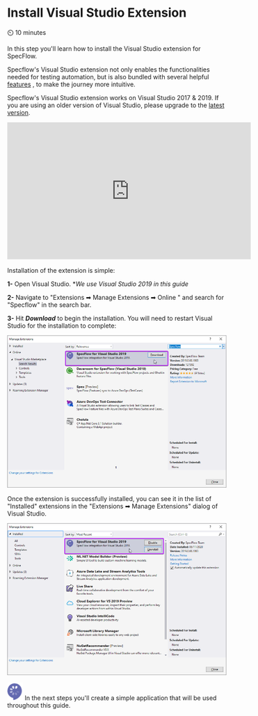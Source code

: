 Install Visual Studio Extension
================================
⏲️ 10 minutes

In this step you'll learn how to install the Visual Studio extension for SpecFlow.

Specflow's Visual Studio extension not only enables the functionalities needed for testing automation, but is also bundled with several helpful <a href="https://docs.specflow.org/projects/specflow/en/latest/Tools/Visual-Studio-Integration-Editing-Features.html" target="_blank" rel="noopener noreferrer">features</a> , to make the journey more intuitive.

Specflow's Visual Studio extension works on Visual Studio 2017 & 2019.
If you are using an older version of Visual Studio, please upgrade to the <a href="https://visualstudio.microsoft.com/downloads/" target="_blank" rel="noopener noreferrer">latest version</a>.

<iframe width="560" height="315" src="https://www.youtube.com/embed/tDEgfCn31o0" frameborder="0" allow="accelerometer; autoplay; clipboard-write; encrypted-media; gyroscope; picture-in-picture" allowfullscreen></iframe>

Installation of the extension is simple:

**1-** Open Visual Studio. **We use Visual Studio 2019 in this guide*

**2-** Navigate to "Extensions ➡ Manage Extensions ➡ Online " and search for "Specflow" in the search bar.

**3-** Hit ***Download*** to begin the installation. You will need to restart Visual Studio for the installation to complete:  

![Manage Extensions Dialog - Extension Installed](../_static/step1/extension_dialog_installation.png)

Once the extension is successfully installed, you can see it in the list of "Installed" extensions in the "Extensions ➡ Manage Extensions" dialog of Visual Studio.

![Manage Extensions Dialog - Extension Installed](../_static/step1/extension_dialog_installedv2.png)

![Specflow logo](../_static/step1/specflow_logov2.png) In the next steps you'll create a simple application that will be used throughout this guide.
